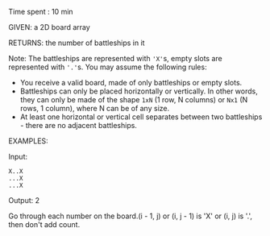 Time spent : 10 min

GIVEN: a 2D board array

RETURNS: the number of battleships in it



Note: The battleships are represented with `'X'`s, empty slots are represented with `'.'`s. You may assume the following rules:

- You receive a valid board, made of only battleships or empty slots.
- Battleships can only be placed horizontally or vertically. In other words, they can only be made of the shape `1xN` (1 row, N columns) or `Nx1` (N rows, 1 column), where N can be of any size.
- At least one horizontal or vertical cell separates between two battleships - there are no adjacent battleships.



EXAMPLES:

Input: 

```
X..X
...X
...X
```

Output: 2



Go through each number on the board.(i - 1, j) or (i, j - 1) is 'X' or (i, j) is '.', then don't add count.